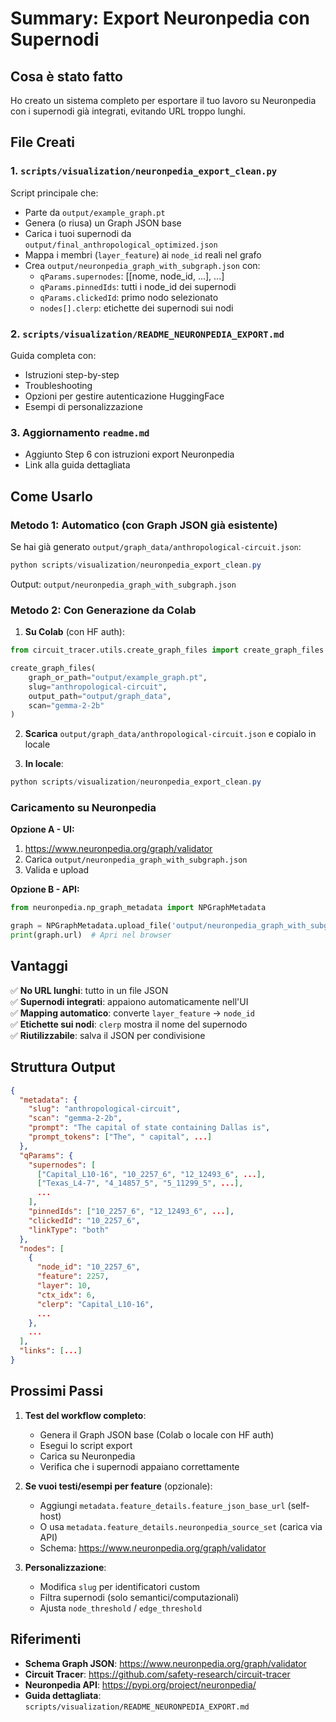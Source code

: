 # Summary: Export Neuronpedia con Supernodi

## Cosa è stato fatto

Ho creato un sistema completo per esportare il tuo lavoro su Neuronpedia con i supernodi già integrati, evitando URL troppo lunghi.

## File Creati

### 1. `scripts/visualization/neuronpedia_export_clean.py`
Script principale che:
- Parte da `output/example_graph.pt`
- Genera (o riusa) un Graph JSON base
- Carica i tuoi supernodi da `output/final_anthropological_optimized.json`
- Mappa i membri (`layer_feature`) ai `node_id` reali nel grafo
- Crea `output/neuronpedia_graph_with_subgraph.json` con:
  - `qParams.supernodes`: [[nome, node_id, ...], ...]
  - `qParams.pinnedIds`: tutti i node_id dei supernodi
  - `qParams.clickedId`: primo nodo selezionato
  - `nodes[].clerp`: etichette dei supernodi sui nodi

### 2. `scripts/visualization/README_NEURONPEDIA_EXPORT.md`
Guida completa con:
- Istruzioni step-by-step
- Troubleshooting
- Opzioni per gestire autenticazione HuggingFace
- Esempi di personalizzazione

### 3. Aggiornamento `readme.md`
- Aggiunto Step 6 con istruzioni export Neuronpedia
- Link alla guida dettagliata

## Come Usarlo

### Metodo 1: Automatico (con Graph JSON già esistente)

Se hai già generato `output/graph_data/anthropological-circuit.json`:

```powershell
python scripts/visualization/neuronpedia_export_clean.py
```

Output: `output/neuronpedia_graph_with_subgraph.json`

### Metodo 2: Con Generazione da Colab

1. **Su Colab** (con HF auth):
```python
from circuit_tracer.utils.create_graph_files import create_graph_files

create_graph_files(
    graph_or_path="output/example_graph.pt",
    slug="anthropological-circuit",
    output_path="output/graph_data",
    scan="gemma-2-2b"
)
```

2. **Scarica** `output/graph_data/anthropological-circuit.json` e copialo in locale

3. **In locale**:
```powershell
python scripts/visualization/neuronpedia_export_clean.py
```

### Caricamento su Neuronpedia

**Opzione A - UI:**
1. https://www.neuronpedia.org/graph/validator
2. Carica `output/neuronpedia_graph_with_subgraph.json`
3. Valida e upload

**Opzione B - API:**
```python
from neuronpedia.np_graph_metadata import NPGraphMetadata

graph = NPGraphMetadata.upload_file('output/neuronpedia_graph_with_subgraph.json')
print(graph.url)  # Apri nel browser
```

## Vantaggi

✅ **No URL lunghi**: tutto in un file JSON  
✅ **Supernodi integrati**: appaiono automaticamente nell'UI  
✅ **Mapping automatico**: converte `layer_feature` → `node_id`  
✅ **Etichette sui nodi**: `clerp` mostra il nome del supernodo  
✅ **Riutilizzabile**: salva il JSON per condivisione  

## Struttura Output

```json
{
  "metadata": {
    "slug": "anthropological-circuit",
    "scan": "gemma-2-2b",
    "prompt": "The capital of state containing Dallas is",
    "prompt_tokens": ["The", " capital", ...]
  },
  "qParams": {
    "supernodes": [
      ["Capital_L10-16", "10_2257_6", "12_12493_6", ...],
      ["Texas_L4-7", "4_14857_5", "5_11299_5", ...],
      ...
    ],
    "pinnedIds": ["10_2257_6", "12_12493_6", ...],
    "clickedId": "10_2257_6",
    "linkType": "both"
  },
  "nodes": [
    {
      "node_id": "10_2257_6",
      "feature": 2257,
      "layer": 10,
      "ctx_idx": 6,
      "clerp": "Capital_L10-16",
      ...
    },
    ...
  ],
  "links": [...]
}
```

## Prossimi Passi

1. **Test del workflow completo**:
   - Genera il Graph JSON base (Colab o locale con HF auth)
   - Esegui lo script export
   - Carica su Neuronpedia
   - Verifica che i supernodi appaiano correttamente

2. **Se vuoi testi/esempi per feature** (opzionale):
   - Aggiungi `metadata.feature_details.feature_json_base_url` (self-host)
   - O usa `metadata.feature_details.neuronpedia_source_set` (carica via API)
   - Schema: https://www.neuronpedia.org/graph/validator

3. **Personalizzazione**:
   - Modifica `slug` per identificatori custom
   - Filtra supernodi (solo semantici/computazionali)
   - Ajusta `node_threshold` / `edge_threshold`

## Riferimenti

- **Schema Graph JSON**: https://www.neuronpedia.org/graph/validator
- **Circuit Tracer**: https://github.com/safety-research/circuit-tracer
- **Neuronpedia API**: https://pypi.org/project/neuronpedia/
- **Guida dettagliata**: `scripts/visualization/README_NEURONPEDIA_EXPORT.md`



